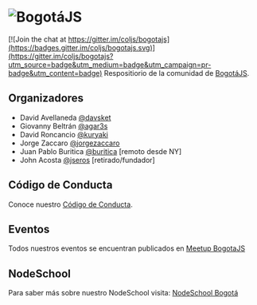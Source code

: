 # ![BogotáJS](https://raw.githubusercontent.com/coljs/bogotajs/master/assets/img/logo/BogotaJSTW.png)

[![Join the chat at https://gitter.im/coljs/bogotajs](https://badges.gitter.im/coljs/bogotajs.svg)](https://gitter.im/coljs/bogotajs?utm_source=badge&utm_medium=badge&utm_campaign=pr-badge&utm_content=badge)
Respositiorio de la comunidad de [BogotáJS](http://bogotajs.com).


## Organizadores
- David Avellaneda [@davsket](http://twitter.com/davsket)
- Giovanny Beltrán [@agar3s](http://twitter.com/agar3s)
- David Roncancio [@kuryaki](http://twitter.com/kuryaki)
- Jorge Zaccaro [@jorgezaccaro](http://twitter.com/jorgezaccaro)
- Juan Pablo Buritica [@buritica](http://twitter.com/buritica) [remoto desde NY]
- John Acosta [@jseros](http://twitter.com/jseros) [retirado/fundador]

## Código de Conducta
Conoce nuestro [Código de Conducta](https://github.com/coljs/bogotajs/blob/master/CODIGO-DE-CONDUCTA.md).

## Eventos
Todos nuestros eventos se encuentran publicados en [Meetup BogotaJS](http://bogotajs.com)

## NodeSchool
Para saber más sobre nuestro NodeSchool visita: [NodeSchool Bogotá](https://github.com/nodeschool/bogota)
